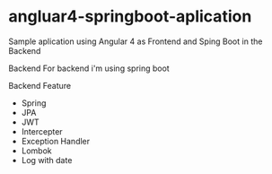 # angluar4-springboot-aplication
Sample aplication using Angular 4 as Frontend and Sping Boot in the Backend  

Backend
For backend i'm using spring boot

Backend Feature
- Spring
- JPA
- JWT
- Intercepter
- Exception Handler
- Lombok
- Log with date
